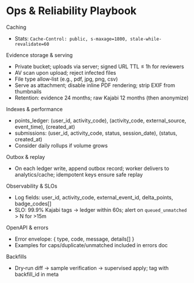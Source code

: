 # Ops & Reliability Playbook

Caching

- Stats: `Cache-Control: public, s-maxage=1800, stale-while-revalidate=60`

Evidence storage & serving

- Private bucket; uploads via server; signed URL TTL ≤ 1h for reviewers
- AV scan upon upload; reject infected files
- File type allow‑list (e.g., pdf, jpg, png, csv)
- Serve as attachment; disable inline PDF rendering; strip EXIF from thumbnails
- Retention: evidence 24 months; raw Kajabi 12 months (then anonymize)

Indexes & performance

- points_ledger: (user_id, activity_code), (activity_code, external_source, event_time), (created_at)
- submissions: (user_id, activity_code, status, session_date), (status, created_at)
- Consider daily rollups if volume grows

Outbox & replay

- On each ledger write, append outbox record; worker delivers to analytics/cache; idempotent keys ensure safe replay

Observability & SLOs

- Log fields: user_id, activity_code, external_event_id, delta_points, badge_codes[]
- SLO: 99.9% Kajabi tags → ledger within 60s; alert on `queued_unmatched` > N for >15m

OpenAPI & errors

- Error envelope: { type, code, message, details[] }
- Examples for caps/duplicate/unmatched included in errors doc

Backfills

- Dry‑run diff → sample verification → supervised apply; tag with backfill_id in meta
